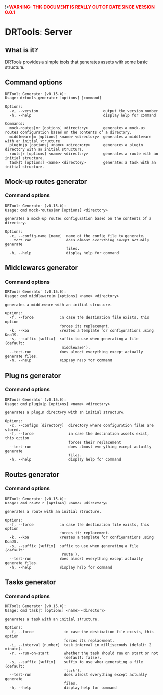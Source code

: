 <!-- version-warning -->
!>__<span style="color:red">WARNING: THIS DOCUMENT IS REALLY OUT OF DATE SINCE
VERSION 0.0.1</span>__
<!-- /version-warning -->

# DRTools: Server

## What is it?
DRTools provides a simple tools that generates assets with some basic structure.

## Command options
<!-- AUTO:generator-options -->
```
DRTools Generator (v0.15.0):
Usage: drtools-generator [options] [command]

Options:
  -v, --version                              output the version number
  -h, --help                                 display help for command

Commands:
  mock-routes|mr [options] <directory>       generates a mock-up routes configuration based on the contents of a directory.
  middleware|m [options] <name> <directory>  generates a middleware with an initial structure.
  plugin|p [options] <name> <directory>      generates a plugin directory with an initial structure.
  route|r [options] <name> <directory>       generates a route with an initial structure.
  task|t [options] <name> <directory>        generates a task with an initial structure.
```
<!-- /AUTO -->

## Mock-up routes generator
### Command options
<!-- AUTO:generator-options:mock-routes -->
```
DRTools Generator (v0.15.0):
Usage: cmd mock-routes|mr [options] <directory>

generates a mock-up routes configuration based on the contents of a directory.

Options:
  -c, --config-name [name]  name of the config file to generate.
  --test-run                does almost everything except actually generate
                            files.
  -h, --help                display help for command
```
<!-- /AUTO -->

## Middlewares generator
### Command options
<!-- AUTO:generator-options:middlewares -->
```
DRTools Generator (v0.15.0):
Usage: cmd middleware|m [options] <name> <directory>

generates a middleware with an initial structure.

Options:
  -f, --force            in case the destination file exists, this option
                         forces its replacement.
  -k, --koa              creates a template for configurations using KoaJS.
  -s, --suffix [suffix]  suffix to use when generating a file (default:
                         'middleware').
  --test-run             does almost everything except actually generate files.
  -h, --help             display help for command
```
<!-- /AUTO -->

## Plugins generator
### Command options
<!-- AUTO:generator-options:plugins -->
```
DRTools Generator (v0.15.0):
Usage: cmd plugin|p [options] <name> <directory>

generates a plugin directory with an initial structure.

Options:
  -c, --configs [directory]  directory where configuration files are stored.
  -f, --force                in case the destination assets exist, this option
                             forces their replacement.
  --test-run                 does almost everything except actually generate
                             files.
  -h, --help                 display help for command
```
<!-- /AUTO -->

## Routes generator
### Command options
<!-- AUTO:generator-options:routes -->
```
DRTools Generator (v0.15.0):
Usage: cmd route|r [options] <name> <directory>

generates a route with an initial structure.

Options:
  -f, --force            in case the destination file exists, this option
                         forces its replacement.
  -k, --koa              creates a template for configurations using KoaJS.
  -s, --suffix [suffix]  suffix to use when generating a file (default:
                         'route').
  --test-run             does almost everything except actually generate files.
  -h, --help             display help for command
```
<!-- /AUTO -->

## Tasks generator
### Command options
<!-- AUTO:generator-options:tasks -->
```
DRTools Generator (v0.15.0):
Usage: cmd task|t [options] <name> <directory>

generates a task with an initial structure.

Options:
  -f, --force              in case the destination file exists, this option
                           forces its replacement.
  -i, --interval [number]  task interval in milliseconds (defalt: 2 minute).
  -r, --run-on-start       whether the task should run on start or not
                           (default: false).
  -s, --suffix [suffix]    suffix to use when generating a file (default:
                           'task').
  --test-run               does almost everything except actually generate
                           files.
  -h, --help               display help for command
```
<!-- /AUTO -->

<!-- version-check:0.0.1 -->
